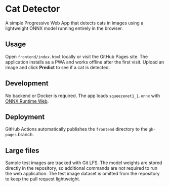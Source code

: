 # Cat Detector

A simple Progressive Web App that detects cats in images using a lightweight ONNX model running entirely in the browser.

## Usage
Open `frontend/index.html` locally or visit the GitHub Pages site. The application installs as a PWA and works offline after the first visit. Upload an image and click **Predict** to see if a cat is detected.

## Development
No backend or Docker is required. The app loads `squeezenet1_1.onnx` with [ONNX Runtime Web](https://onnxruntime.ai/docs/api/js/).

## Deployment
GitHub Actions automatically publishes the `frontend` directory to the `gh-pages` branch.

## Large files
Sample test images are tracked with Git LFS. The model weights are stored
directly in the repository, so additional commands are not required to run the
web application. The test image dataset is omitted from the repository to keep
the pull request lightweight.
